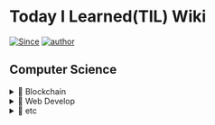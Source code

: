 # Today I Learned(TIL) Wiki

[![Since](https://img.shields.io/badge/since-2021.03.01-333333.svg?style=flat-square)](https://JSHan94.github.io)
[![author](https://img.shields.io/badge/author-JSHan94-0066FF.svg?style=flat-square)](https://JSHan94.github.io)


## Computer Science

<details>
  <summary>📌 Blockchain</summary>

 - ### Blockchain
    - [기술 동향 및 개념 이해](https://github.com/JSHan94/TIL/blob/main/Blockchain/Basic.md)
      - 블록체인의 최신 기술 동향
      - Public vs Private Blockchain
      - Why Blockchain is Disruptive?
      - Token Economy & Governance
      - IPO/ICO/IEO/STO
      - UTXO와 Account 모델
    - 합의 알고리즘
      - [합의가 이루어지는 과정]() <!--Safety, Liveness, Consensus가 이루어지는 방법, Finality-->
      - [Finality](https://github.com/JSHan94/TIL/blob/main/Blockchain/Consensus/Finality.md)
      - [PoW vs PoS vs DPoS]()
      - [BFT, PBFT]()
      - [Tendermint]()
      - [Raft]()
    - Network
      - [P2P Network](https://github.com/JSHan94/TIL/blob/main/Blockchain/Network/P2P%20Network.md)
      - [Inter-Blockchain Communication]()
      - [Routing Protocol](https://github.com/JSHan94/TIL/blob/main/Blockchain/Network/Routing%20Protocols.md)
      - Membership Protocol
      - Paxos
    - Storage
      - [Blockchain의 구조와 Ledger의 트리 구조]()
      - [블록체인의 구조]()  <!--블록헤더/바디, 머클트리/패트리시아트리-->
      - [Blockchain TX Flow]()
      - [Sharding]()
      - [IPFS](https://github.com/JSHan94/TIL/blob/main/Blockchain/Storage/IPFS.md)
      - [CAP 정리](https://github.com/JSHan94/TIL/blob/main/Blockchain/Storage/CAP%20%EC%A0%95%EB%A6%AC.md)

    - Cryptography & Security
      - [Hash 함수](https://github.com/JSHan94/TIL/blob/main/Blockchain/Security/Hash%20Function.md) <!--SHA 256, Keecak-256-->
      - [CIA Triad](https://github.com/JSHan94/TIL/blob/main/Blockchain/Security/CIA%20Triad.md)
      - [Symmetric Cryptography](https://github.com/JSHan94/TIL/blob/main/Blockchain/Security/Symmetric%20Cryptography.md)
      - [Asymmetric Cryptography](https://github.com/JSHan94/TIL/blob/main/Blockchain/Security/Asymmetric%20Cryptography.md)
      - 디지털 서명 알고리즘 <!--ECDSA-->
      - [Blockchain Privacy Projects](https://github.com/JSHan94/TIL/blob/main/Blockchain/Security/Blockchain%20Privacy%20Projects.md)
      - [Zero-Knowledge Proof](https://github.com/JSHan94/TIL/blob/main/Blockchain/Security/Zero-Knowledge%20proof.md)
      - 블록체인 Attack 종류 및 대응 방안 <!--합의 알고리즘별 대응, DDos, 코드보안, Reentrancy-->
      - 키 관리 <!--HSM,Multi-sig,MPC, Shamir Secret Sharing, HD Wallet-->
      - 지갑 관리 <!--HD Wallet, -->
      - [Blockchain Privacy 프로젝트](https://github.com/JSHan94/TIL/blob/main/Blockchain/Security/Blockchain%20Privacy%20%ED%94%84%EB%A1%9C%EC%A0%9D%ED%8A%B8.md)
    - Smart Contract
      - 스마트 컨트랙트의 개념과 동작 원리
      - 컨트랙트 개발 시 제약 사항
      - Virtual Machine <!--EVM-->
</details>


<details>
  <summary>📌 Web Develop</summary>
</details>


<details>
  <summary>📌 etc</summary>
  
- 22.07.20 
  - python attrs library에서 Optional type에 대해 인자 생성시, ₩attr.ib(converter=converters.optional(parser.parse))₩
  - core build 시 go install -> GOPATH로 binary 파일 생성, go build -> 해당 디렉토리에 빌드 폴더 생성 및 binary 파일 생성
  - git은 snapshot 방식으로 코드 관리
  - Opensource License의 경우 GPL의 경우엔 2차 창작 시 고지 의무 포함, Apache나 MIT는 자유 사용 가능, beerware (복잡하니 만나면 술이나 사줘)라는 라이센스도 존재

</details>

